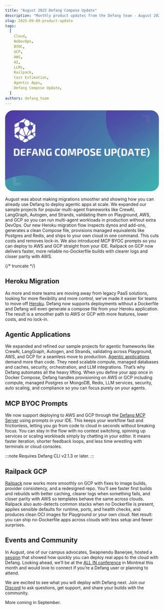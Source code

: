 ```yaml
---
title: "August 2025 Defang Compose Update"
description: "Monthly product updates from the Defang team - August 2025"
slug: 2025-09-09-product-update
tags:
  [
    Cloud,
    NoDevOps,
    BYOC,
    GCP,
    AWS,
    AI,
    LLMs,
    Railpack,
    Cost Estimation,
    Agentic Apps,
    Defang Compose Update,
  ]
authors: defang_team
---
```


![Defang Compose Update](/img/defang-compose-update.webp)

August was about making migrations smoother and showing how you can already use Defang to deploy agentic apps at scale. We expanded our sample projects for popular multi-agent frameworks like CrewAI, LangGraph, Autogen, and Strands, validating them on Playground, AWS, and GCP so you can run multi-agent workloads in production without extra DevOps. Our new Heroku migration flow inspects dynos and add-ons, generates a clean Compose file, provisions managed equivalents like Postgres and Redis, and ships to your own cloud in one command. This cuts costs and removes lock-in. We also introduced MCP BYOC prompts so you can deploy to AWS and GCP straight from your IDE. Railpack on GCP now delivers faster, more reliable no-Dockerfile builds with clearer logs and closer parity with AWS.

{/* truncate */}

## Heroku Migration

As more and more teams are moving away from legacy PaaS solutions, looking for more flexibility and more control, we’ve made it easier for teams to move off [Heroku](https://docs.defang.io/docs/tutorials/migrating-from-heroku). Defang now supports deployments without a Dockerfile and Defang will even generate a compose file from your Heroku application. The result is a smoother path to AWS or GCP with more features, lower costs, and no lock-in.

## Agentic Applications

We expanded and refined our sample projects for agentic frameworks like CrewAI, LangGraph, Autogen, and Strands, validating across Playground, AWS, and GCP for a seamless move to production. [Agentic applications](https://docs.defang.io/blog/agentic-apps) demand more than code. They need scalable compute, managed databases and caches, security, orchestration, and LLM integrations. That’s why Defang automates all the heavy lifting. When you define your app once in Docker Compose, Defang handles provisioning on AWS or GCP including compute, managed Postgres or MongoDB, Redis, LLM services, security, auto scaling, and compliance so you can focus purely on your agents.

## MCP BYOC Prompts

We now support deploying to AWS and GCP through the [Defang MCP Server](http://docs.defang.io/docs/tutorials/deploying-with-the-defang-mcp-server) using prompts in your IDE. This keeps your workflow fast and frictionless, letting you go from code to cloud in seconds without breaking focus. You can stay in the flow with no context switching, spinning up services or scaling workloads simply by chatting in your editor. It means faster iteration, shorter feedback loops, and less time wrestling with terminals or cloud consoles.

:::note
Requires Defang CLI v2.1.3 or later.
:::

## Railpack GCP

[Railpack](https://docs.defang.io/docs/concepts/railpack) now works more smoothly on GCP with fixes to image builds, provider consistency, and a redesigned repo. You’ll see faster first builds and rebuilds with better caching, clearer logs when something fails, and closer parity with AWS so templates behave the same across clouds. Railpack also auto-detects common stacks when no Dockerfile is present, applies sensible defaults for runtime, ports, and health checks, and produces clean OCI images for Playground or your own cloud. Net result: you can ship no-Dockerfile apps across clouds with less setup and fewer surprises.

## Events and Community

In August, one of our campus advocates, Swapnendu Banerjee, hosted a [session](https://www.linkedin.com/posts/rajanyamaity_statuscode2-iiitkalyani-iiserkolkata-activity-7365717326035374081-Ky-S/) that showed how quickly you can deploy real apps to the cloud with Defang. Looking ahead, we’ll be at the [ALL IN conference](https://allinevent.ai/) in Montreal this month and would love to connect if you’re a Defang user or planning to attend.

We are excited to see what you will deploy with Defang next. Join our [Discord](https://s.defang.io/discord) to ask questions, get support, and share your builds with the community.

More coming in September.
